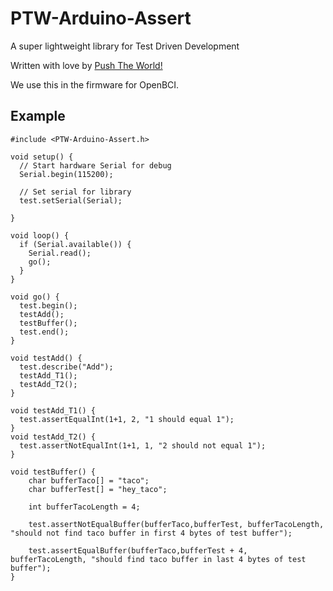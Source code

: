 # PTW-Arduino-Assert
A super lightweight library for Test Driven Development

Written with love by [Push The World!](http://www.pushtheworldllc.com)

We use this in the firmware for OpenBCI.

## Example
```Arduino
#include <PTW-Arduino-Assert.h>

void setup() {
  // Start hardware Serial for debug
  Serial.begin(115200);

  // Set serial for library
  test.setSerial(Serial);

}

void loop() {
  if (Serial.available()) {
    Serial.read();
    go();
  }
}

void go() {
  test.begin();
  testAdd();
  testBuffer();
  test.end();
}

void testAdd() {
  test.describe("Add");
  testAdd_T1();
  testAdd_T2();
}

void testAdd_T1() {
  test.assertEqualInt(1+1, 2, "1 should equal 1");
}
void testAdd_T2() {
  test.assertNotEqualInt(1+1, 1, "2 should not equal 1");
}

void testBuffer() {
    char bufferTaco[] = "taco";
    char bufferTest[] = "hey_taco";

    int bufferTacoLength = 4;

    test.assertNotEqualBuffer(bufferTaco,bufferTest, bufferTacoLength, "should not find taco buffer in first 4 bytes of test buffer");

    test.assertEqualBuffer(bufferTaco,bufferTest + 4, bufferTacoLength, "should find taco buffer in last 4 bytes of test buffer");
}

```
